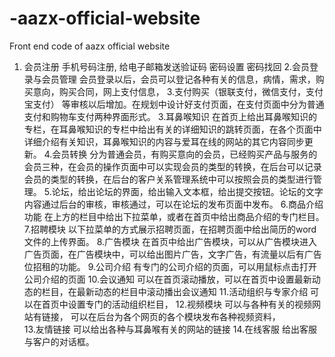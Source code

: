 # -aazx-official-website
Front end code of  aazx official website
1. 会员注册
  手机号码注册, 给电子邮箱发送验证码
  密码设置
  密码找回
2.会员登录与会员管理
  会员登录以后，会员可以登记各种有关的信息，病情，需求，购买意向，购买合同，网上支付信息，
3.支付购买（银联支付，微信支付，支付宝支付） 等审核以后增加。在规划中设计好支付页面，在支付页面中分为普通支付和购物车支付两种界面形式。
3.耳鼻喉知识  在首页上给出耳鼻喉知识的专栏，在耳鼻喉知识的专栏中给出有关的详细知识的跳转页面，在各个页面中详细介绍有关知识，耳鼻喉知识的内容与爱耳在线的网站的其它内容同步更新。
4.会员转换  分为普通会员，有购买意向的会员，已经购买产品与服务的会员三种，在会员的操作页面中可以实现会员的类型的转换，在后台可以记录会员的类型的转换，在后台的客户关系管理系统中可以按照会员的类型进行管理。
5.论坛，给出论坛的界面，给出输入文本框，给出提交按钮。论坛的文字内容通过后台的审核，审核通过，可以在论坛的发布页面中发布。
6.商品介绍功能  在上方的栏目中给出下拉菜单，或者在首页中给出商品介绍的专门栏目。
7.招聘模块  以下拉菜单的方式展示招聘页面，在招聘页面中给出简历的word文件的上传界面。
8.广告模块  在首页中给出广告模块，可以从广告模块进入广告页面，在广告模块中，可以给出图片广告，文字广告，有流量以后有广告位招租的功能。
9.公司介绍  有专门的公司介绍的页面，可以用鼠标点击打开公司介绍的页面
10.会议通知  可以在首页滚动播放，可以在首页中设置最新动态的栏目，在最新动态的栏目中滚动播出会议通知
11.活动组织与专家介绍  可以在首页中设置专门的活动组织栏目，
12.视频模块  可以与各种有关的视频网站有链接， 可以在后台为各个网页的各个模块发布各种视频资料，   
13.友情链接  可以给出各种与耳鼻喉有关的网站的链接
14.在线客服   给出客服与客户的对话框。   
